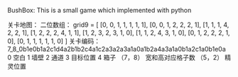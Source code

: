 BushBox:
This is a small game which implemented with python

关卡地图：
二位数组：
grid9 = [
    [0, 0, 1, 1, 1, 1, 1],
    [0, 0, 1, 2, 2, 2, 1],
    [1, 1, 1, 4, 2, 2, 1],
    [1, 2, 2, 2, 4, 1, 1],
    [1, 2, 3, 2, 3, 1, 0],
    [1, 1, 2, 4, 3, 1, 0],
    [0, 1, 2, 2, 2, 1, 0],
    [0, 1, 1, 1, 1, 1, 0]
]
关卡编码：7_8_0b1e0b1a2c1d4a2b1b2c4a1c2a3a2a3a1a0a1b2a4a3a1a0b1a2c1a0b1e0a
0 空白
1 墙壁
2 通道
3 目标位置
4 箱子
（7，8） 宽和高对应格子数
（5，2） 精灵位置